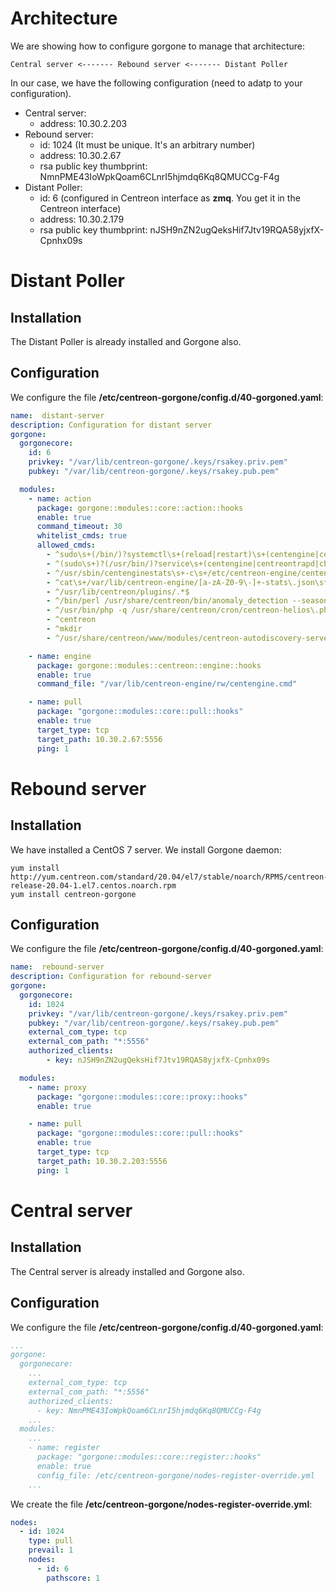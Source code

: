 # Architecture

We are showing how to configure gorgone to manage that architecture:

```text
Central server <------- Rebound server <------- Distant Poller
```

In our case, we have the following configuration (need to adatp to your configuration).

* Central server:
  * address: 10.30.2.203
* Rebound server:
  * id: 1024 (It must be unique. It's an arbitrary number)
  * address: 10.30.2.67
  * rsa public key thumbprint: NmnPME43IoWpkQoam6CLnrI5hjmdq6Kq8QMUCCg-F4g
* Distant Poller:
  * id: 6 (configured in Centreon interface as **zmq**. You get it in the Centreon interface)
  * address: 10.30.2.179
  * rsa public key thumbprint: nJSH9nZN2ugQeksHif7Jtv19RQA58yjxfX-Cpnhx09s

# Distant Poller

## Installation

The Distant Poller is already installed and Gorgone also.

## Configuration

We configure the file **/etc/centreon-gorgone/config.d/40-gorgoned.yaml**:

```yaml
name:  distant-server
description: Configuration for distant server
gorgone:
  gorgonecore:
    id: 6
    privkey: "/var/lib/centreon-gorgone/.keys/rsakey.priv.pem"
    pubkey: "/var/lib/centreon-gorgone/.keys/rsakey.pub.pem"

  modules:
    - name: action
      package: gorgone::modules::core::action::hooks
      enable: true
      command_timeout: 30
      whitelist_cmds: true
      allowed_cmds:
        - ^sudo\s+(/bin/)?systemctl\s+(reload|restart)\s+(centengine|centreontrapd|cbd)\s*$
        - ^(sudo\s+)?(/usr/bin/)?service\s+(centengine|centreontrapd|cbd|cbd-sql)\s+(reload|restart)\s*$
        - ^/usr/sbin/centenginestats\s+-c\s+/etc/centreon-engine/centengine\.cfg\s*$
        - ^cat\s+/var/lib/centreon-engine/[a-zA-Z0-9\-]+-stats\.json\s*$
        - ^/usr/lib/centreon/plugins/.*$
        - ^/bin/perl /usr/share/centreon/bin/anomaly_detection --seasonality >> /var/log/centreon/anomaly_detection\.log 2>&1\s*$
        - ^/usr/bin/php -q /usr/share/centreon/cron/centreon-helios\.php >> /var/log/centreon-helios\.log 2>&1\s*$
        - ^centreon
        - ^mkdir
        - ^/usr/share/centreon/www/modules/centreon-autodiscovery-server/script/run_save_discovered_host --all --job-id=\d+ --export-conf --token=\S+$

    - name: engine
      package: gorgone::modules::centreon::engine::hooks
      enable: true
      command_file: "/var/lib/centreon-engine/rw/centengine.cmd"

    - name: pull
      package: "gorgone::modules::core::pull::hooks"
      enable: true
      target_type: tcp
      target_path: 10.30.2.67:5556
      ping: 1
```

# Rebound server

## Installation

We have installed a CentOS 7 server. We install Gorgone daemon:

```shell
yum install http://yum.centreon.com/standard/20.04/el7/stable/noarch/RPMS/centreon-release-20.04-1.el7.centos.noarch.rpm
yum install centreon-gorgone
```

## Configuration

We configure the file **/etc/centreon-gorgone/config.d/40-gorgoned.yaml**:

```yaml
name:  rebound-server
description: Configuration for rebound-server
gorgone:
  gorgonecore:
    id: 1024
    privkey: "/var/lib/centreon-gorgone/.keys/rsakey.priv.pem"
    pubkey: "/var/lib/centreon-gorgone/.keys/rsakey.pub.pem"
    external_com_type: tcp
    external_com_path: "*:5556"
    authorized_clients:
        - key: nJSH9nZN2ugQeksHif7Jtv19RQA58yjxfX-Cpnhx09s

  modules:
    - name: proxy
      package: "gorgone::modules::core::proxy::hooks"
      enable: true

    - name: pull
      package: "gorgone::modules::core::pull::hooks"
      enable: true
      target_type: tcp
      target_path: 10.30.2.203:5556
      ping: 1
```

# Central server

## Installation

The Central server is already installed and Gorgone also.

## Configuration

We configure the file **/etc/centreon-gorgone/config.d/40-gorgoned.yaml**:

```yaml
...
gorgone:
  gorgonecore:
    ...
    external_com_type: tcp
    external_com_path: "*:5556"
    authorized_clients:
      - key: NmnPME43IoWpkQoam6CLnrI5hjmdq6Kq8QMUCCg-F4g
    ...
  modules:
    ...
    - name: register
      package: "gorgone::modules::core::register::hooks"
      enable: true
      config_file: /etc/centreon-gorgone/nodes-register-override.yml
    ...
```

We create the file **/etc/centreon-gorgone/nodes-register-override.yml**:

```yaml
nodes:
  - id: 1024
    type: pull
    prevail: 1
    nodes:
      - id: 6
        pathscore: 1
```
